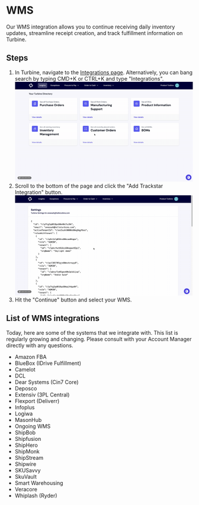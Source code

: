 # WMS

Our WMS integration allows you to continue receiving daily inventory updates, streamline receipt creation, and track fulfillment information on Turbine. 

## Steps
1. In Turbine, navigate to the [Integrations page](https://app.helloturbine.com/integrations). Alternatively, you can bang search by typing CMD+K or CTRL+K and type "Integrations".
![Navigate to settings GIF](../../static/img/navigate_to_settings.gif)
2. Scroll to the bottom of the page and click the "Add Trackstar Integration" button.
![Navigate to settings GIF](../../static/img/trackstar.gif)
4. Hit the "Continue" button and select your WMS. 

## List of WMS integrations

Today, here are some of the systems that we integrate with. This list is regularly growing and changing. Please consult with your Account Manager directly with any questions. 

* Amazon FBA
* BlueBox (IDrive Fulfillment)
* Camelot
* DCL
* Dear Systems (Cin7 Core)
* Deposco
* Extensiv (3PL Central)
* Flexport (Deliverr)
* Infoplus
* Logiwa
* MasonHub
* Ongoing WMS
* ShipBob
* Shipfusion
* ShipHero
* ShipMonk
* ShipStream
* Shipwire
* SKUSavvy
* SkuVault
* Smart Warehousing
* Veracore
* Whiplash (Ryder)
